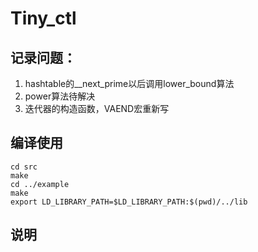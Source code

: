 ﻿# Tiny_ctl
## 记录问题：
1. hashtable的__next_prime以后调用lower_bound算法
2. power算法待解决
3. 迭代器的构造函数，VAEND宏重新写
## 编译使用
```shell
cd src
make
cd ../example
make
export LD_LIBRARY_PATH=$LD_LIBRARY_PATH:$(pwd)/../lib
```
## 说明
